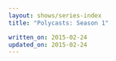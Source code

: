 ```yaml
---
layout: shows/series-index
title: "Polycasts: Season 1"

written_on: 2015-02-24
updated_on: 2015-02-24
---
```

